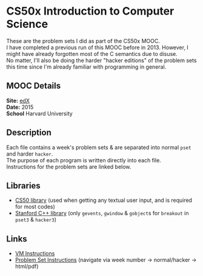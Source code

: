 # CS50x Introduction to Computer Science

These are the problem sets I did as part of the CS50x MOOC.  
I have completed a previous run of this MOOC before in 2013. However, I might have already forgotten most of the C semantics due to disuse.  
No matter, I'll also be doing the harder "hacker editions" of the problem sets this time since I'm already familiar with programming in general.  

## MOOC Details
__Site:__ [edX](https://www.edx.org/course/introduction-computer-science-harvardx-cs50x)  
__Date:__ 2015  
__School__ Harvard University  

## Description
Each file contains a week's problem sets & are separated into normal `pset` and harder `hacker`.   
The purpose of each program is written directly into each file.  
Instructions for the problem sets are linked below.  

## Libraries
 * [CS50 library](https://mirror.cs50.net/library50/c/cs50-library-c-3.0/) (used when getting any textual user input, and is required for most codes)  
 * [Stanford C++ library](http://stanford.edu/~stepp/cppdoc/) (only `gevents`, `gwindow` & `gobject`s for `breakout` in `pset3` & `hacker3`)  

## Links
 * [VM Instructions](https://manual.cs50.net/appliance/2014/#how_to_install_appliance)  
 * [Problem Set Instructions](http://cdn.cs50.net/2015/x/psets/) (navigate via week number -> normal/hacker ->  html/pdf)  
